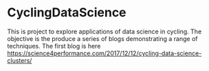 # CyclingDataScience
This is project to explore applications of data science in cycling. The objective is the produce a series of blogs demonstrating a range of techniques. 
The first blog is here https://science4performance.com/2017/12/12/cycling-data-science-clusters/
